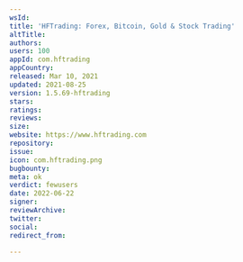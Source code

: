 ```yaml
---
wsId: 
title: 'HFTrading: Forex, Bitcoin, Gold & Stock Trading'
altTitle: 
authors: 
users: 100
appId: com.hftrading
appCountry: 
released: Mar 10, 2021
updated: 2021-08-25
version: 1.5.69-hftrading
stars: 
ratings: 
reviews: 
size: 
website: https://www.hftrading.com
repository: 
issue: 
icon: com.hftrading.png
bugbounty: 
meta: ok
verdict: fewusers
date: 2022-06-22
signer: 
reviewArchive: 
twitter: 
social: 
redirect_from: 

---
```


